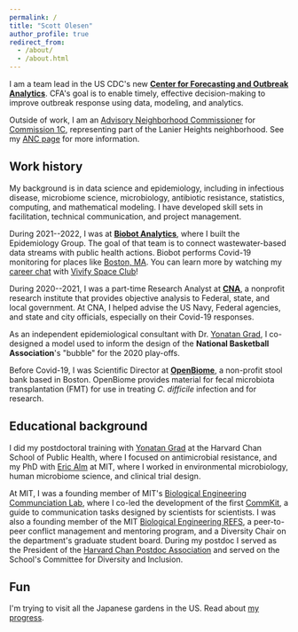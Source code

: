 ```yaml
---
permalink: /
title: "Scott Olesen"
author_profile: true
redirect_from:
  - /about/
  - /about.html
---
```


I am a team lead in the US CDC's new [**Center for Forecasting and Outbreak
Analytics**](https://www.cdc.gov/forecast-outbreak-analytics/index.html). CFA's
goal is to enable timely, effective decision-making to improve outbreak
response using data, modeling, and analytics.

Outside of work, I am an [Advisory Neighborhood Commissioner](https://en.wikipedia.org/wiki/Advisory_Neighborhood_Commission)
for [Commission 1C](https://www.anc1c.org/), representing part of the Lanier
Heights neighborhood. See my [ANC page](/anc/) for more information.

## Work history

My background is in data science and epidemiology, including in infectious
disease, microbiome science, microbiology, antibiotic resistance, statistics,
computing, and mathematical modeling. I have developed skill sets in
facilitation, technical communication, and project management.

During 2021--2022, I was at [**Biobot Analytics**](https://www.biobot.io),
where I built the Epidemiology Group. The goal of that team is to
connect wastewater-based data streams with public health
actions. Biobot performs Covid-19 monitoring for places
like [Boston, MA](https://www.mwra.com/biobot/biobotdata.htm). You can learn more
by watching my [career chat](https://www.youtube.com/watch?v=S8_Dd8RIKvo)
with [Vivify Space Club](https://www.vivifystem.com/space-club)!

During 2020--2021, I was a part-time Research Analyst at
[**CNA**](https://www.cna.org/), a nonprofit research institute that provides
objective analysis to Federal, state, and local government. At CNA, I helped
advise the US Navy, Federal agencies, and state and city officials, especially
on their Covid-19 responses.

As an independent epidemiological consultant with Dr. [Yonatan
Grad](https://www.hsph.harvard.edu/yonatan-grad/), I co-designed a model used
to inform the design of the **National Basketball Association**'s "bubble"
for the 2020 play-offs.

Before Covid-19, I was Scientific Director at
[**OpenBiome**](http://www.openbiome.org), a non-profit stool bank based in
Boston. OpenBiome provides material for fecal microbiota transplantation
(FMT) for use in treating _C. difficile_ infection and for research.

## Educational background

I did my postdoctoral training with [Yonatan
Grad](https://www.hsph.harvard.edu/yonatan-grad/) at the Harvard Chan School
of Public Health, where I focused on antimicrobial resistance, and my PhD
with [Eric Alm](http://almlab.mit.edu/) at MIT, where I worked in
environmental microbiology, human microbiome science, and clinical trial
design.

At MIT, I was a founding member of MIT's [Biological Engineering
Communciation Lab](http://bewritinglab.mit.edu/), where I co-led the
development of the first [CommKit](http://mitcommlab.mit.edu/be/), a guide to
communication tasks designed by scientists for scientists. I was also a
founding member of the MIT [Biological Engineering REFS](http://berefs.com/),
a peer-to-peer conflict management and mentoring program, and a Diversity
Chair on the department's graduate student board. During my postdoc I served
as the President of the [Harvard Chan Postdoc
Association](http://hsph.me/pda) and served on the School's Committee for
Diversity and Inclusion.

## Fun

I'm trying to visit all the Japanese gardens in the US. Read about [my progress](japanese-gardens.md).
